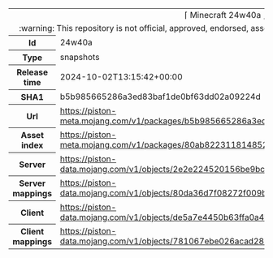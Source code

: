<html><table>
<tr><td colspan="2" align="center"><img width="0" height="0"><br/>⌈ Minecraft 24w40a ⌋<br/><img width="0" height="0"></td></tr>
<tr><td colspan="2" align="center"><img width="0" height="0"><br/>
:warning: This repository is not official, approved, endorsed, associated or connected with Mojang :warning:
<br/><img width="0" height="0"></td></tr>
<tr><th>Id</th><td>24w40a</td></tr>
<tr><th>Type</th><td>snapshots</td></tr>
<tr><th>Release time</th><td>2024-10-02T13:15:42+00:00</td></tr>
<tr><th>SHA1</th><td>b5b985665286a3ed83baf1de0bf63dd02a09224d</td></tr>
<tr><th>Url</th><td><a href="https://piston-meta.mojang.com/v1/packages/b5b985665286a3ed83baf1de0bf63dd02a09224d/24w40a.json">https://piston-meta.mojang.com/v1/packages/b5b985665286a3ed83baf1de0bf63dd02a09224d/24w40a.json</a></td></tr>
<tr><th>Asset index</th><td><a href="https://piston-meta.mojang.com/v1/packages/80ab8223118148523b970428790d747fa6b1d168/18.json">https://piston-meta.mojang.com/v1/packages/80ab8223118148523b970428790d747fa6b1d168/18.json</a></td></tr>
<tr><th>Server</th><td><a href="https://piston-data.mojang.com/v1/objects/2e2e224520156be9bc7c76be8158af9825d873d9/server.jar">https://piston-data.mojang.com/v1/objects/2e2e224520156be9bc7c76be8158af9825d873d9/server.jar</a></td></tr>
<tr><th>Server mappings</th><td><a href="https://piston-data.mojang.com/v1/objects/80da36d7f08272f009b710e8ebcbba4089732c79/server.txt">https://piston-data.mojang.com/v1/objects/80da36d7f08272f009b710e8ebcbba4089732c79/server.txt</a></td></tr>
<tr><th>Client</th><td><a href="https://piston-data.mojang.com/v1/objects/de5a7e4450b63ffa0a488f8e86f368f26e69aaeb/client.jar">https://piston-data.mojang.com/v1/objects/de5a7e4450b63ffa0a488f8e86f368f26e69aaeb/client.jar</a></td></tr>
<tr><th>Client mappings</th><td><a href="https://piston-data.mojang.com/v1/objects/781067ebe026acad28eeb27211a3ab23851cf7e6/client.txt">https://piston-data.mojang.com/v1/objects/781067ebe026acad28eeb27211a3ab23851cf7e6/client.txt</a></td></tr>
</table></html>